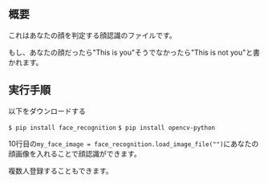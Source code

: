 <h2>概要</h2>
<p>これはあなたの顔を判定する顔認識のファイルです。</p>
<p>もし、あなたの顔だったら"This is you"そうでなかったら"This is not you"と書かれます。</p>
<h2>実行手順</h2>
<p>以下をダウンロードする</p>
<code>$ pip install face_recognition</code>
<code>$ pip install opencv-python</code>
<p></p>
<p>10行目の<code>my_face_image = face_recognition.load_image_file("")</code>にあなたの顔画像を入れることで顔認識ができます。</p>
<p>複数人登録することもできます。</p>
